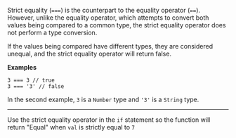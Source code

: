 Strict equality (`===`) is the counterpart to the equality operator (`==`). However, unlike the equality operator, which attempts to convert both values being compared to a common type, the strict equality operator does not perform a type conversion.

If the values being compared have different types, they are considered unequal, and the strict equality operator will return false.

**Examples**

```
3 === 3 // true
3 === '3' // false
```

In the second example, `3` is a `Number` type and `'3'` is a `String` type.

---

Use the strict equality operator in the `if` statement so the function will return "Equal" when `val` is strictly equal to `7`
